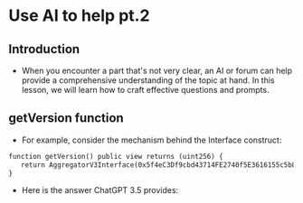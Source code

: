 # Use AI to help pt.2

## Introduction
- When you encounter a part that's not very clear, an AI or forum can help provide a comprehensive understanding of the topic at hand. In this lesson, we will learn how to craft effective questions and prompts.

## getVersion function
- For example, consider the mechanism behind the Interface construct:

````markdown How does this solidity function return the value 4 when I didn't define any logic in AggregatorV3Interface?
function getVersion() public view returns (uint256) {
   return AggregatorV3Interface(0x5f4eC3Df9cbd43714FE2740f5E3616155c5b8419).version();
}
````
- Here is the answer ChatGPT 3.5 provides:
